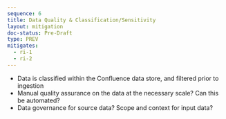 ```yaml
---
sequence: 6
title: Data Quality & Classification/Sensitivity
layout: mitigation
doc-status: Pre-Draft
type: PREV
mitigates:
  - ri-1
  - ri-2
---
```


- Data is classified within the Confluence data store, and filtered prior to ingestion
- Manual quality assurance on the data at the necessary scale? Can this be automated?
- Data governance for source data? Scope and context for input data?



